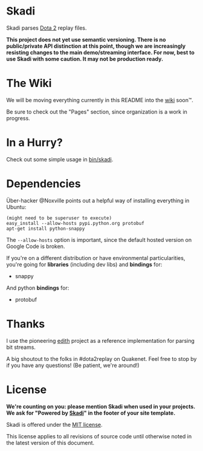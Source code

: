 Skadi
=====

Skadi parses [Dota 2](http://www.dota2.com) replay files.

**This project does not yet use semantic versioning. There is no public/private API distinction at this point, though we are increasingly resisting changes to the main demo/streaming interface. For now, best to use Skadi with some caution. It may not be production ready.**


The Wiki
========

We will be moving everything currently in this README into the [wiki](https://github.com/onethirtyfive/skadi/wiki) soon™.

Be sure to check out the "Pages" section, since organization is a work in progress.


In a Hurry?
===========

Check out some simple usage in [bin/skadi](https://github.com/onethirtyfive/skadi/blob/master/bin/skadi).


Dependencies
============

Über-hacker @Noxville points out a helpful way of installing everything in Ubuntu:

    (might need to be superuser to execute)
    easy_install --allow-hosts pypi.python.org protobuf
    apt-get install python-snappy

The `--allow-hosts` option is important, since the default hosted version on Google Code is broken.

If you're on a different distribution or have environmental particularities, you're going for **libraries** (including dev libs) and **bindings** for:

* snappy

And python **bindings** for:

* protobuf


Thanks
======

I use the pioneering [edith](https://github.com/dschleck/edith) project as a reference implementation for parsing bit streams.

A big shoutout to the folks in #dota2replay on Quakenet. Feel free to stop by if you have any questions! (Be patient, we're around!)


License
=======

**We're counting on you: please mention Skadi when used in your projects. We ask for "Powered by [Skadi](https://github.com/skadistats/skadi)" in the footer of your site template.**

Skadi is offered under the [MIT license](https://github.com/onethirtyfive/skadi/blob/master/LICENSE).

This license applies to all revisions of source code until otherwise noted in the latest version of this document.
